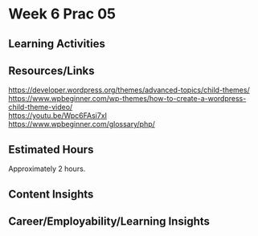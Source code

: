 # Week 6 Prac 05

## Learning Activities


 ## Resources/Links
https://developer.wordpress.org/themes/advanced-topics/child-themes/  
https://www.wpbeginner.com/wp-themes/how-to-create-a-wordpress-child-theme-video/  
https://youtu.be/Wpc6FAsi7xI  
https://www.wpbeginner.com/glossary/php/  

## Estimated Hours

Approximately 2 hours.

## Content Insights


## Career/Employability/Learning Insights

